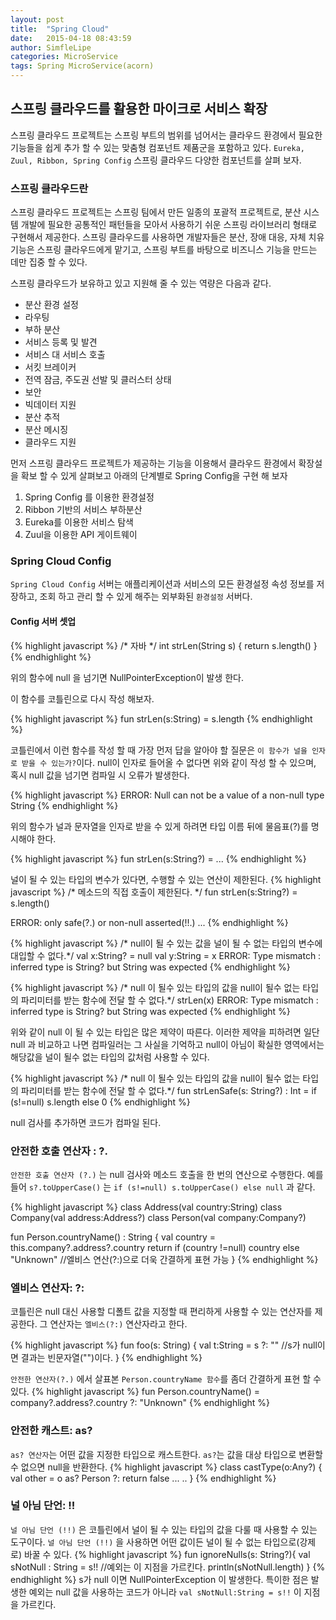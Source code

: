 ```yaml
---
layout: post
title:  "Spring Cloud"
date:   2015-04-18 08:43:59
author: SimfleLipe
categories: MicroService
tags: Spring MicroService(acorn)
---
```


## 스프링 클라우드를 활용한 마이크로 서비스 확장

스프링 클라우드 프로젝트는 스프링 부트의 범위를 넘어서는 클라우드 환경에서 필요한 기능들을 쉽게 추가 할 수 있는 맞춤형 컴포넌트 제품군을 포함하고 있다.
`Eureka, Zuul, Ribbon, Spring Config` 스프링 클라우드 다양한 컴포넌트를 살펴 보자.

### 스프링 클라우드란
스프링 클라우드 프로젝트는 스프링 팀에서 만든 일종의 포괄적 프로젝트로, 분산 시스템 개발에 필요한 공통적인 패턴들을 모아서 사용하기 쉬운 스프링 라이브러리
형태로 구현해서 제공한다. 스프링 클라우드를 사용하면 개발자들은 분산, 장애 대응, 자체 치유 기능은 스프링 클라우드에게 맡기고, 스프링 부트를 바탕으로 비즈니스
기능을 만드는 데만 집중 할 수 있다.

스프링 클라우드가 보유하고 있고 지원해 줄 수 있는 역량은 다음과 같다.

* 분산 환경 설정
* 라우팅
* 부하 분산
* 서비스 등록 및 발견
* 서비스 대 서비스 호출
* 서킷 브레이커
* 전역 잠금, 주도권 선발 및 클러스터 상태
* 보안
* 빅데이터 지원
* 분산 추적
* 분산 메시징
* 클라우드 지원

먼저 스프링 클라우드 프로젝트가 제공하는 기능을 이용해서 클라우드 환경에서 확장설을 확보 할 수 있게 살펴보고 아래의 단계별로 Spring Config을 구현 해 보자
1. Spring Config 를 이용한 환경설정
2. Ribbon 기반의 서비스 부하분산
3. Eureka를 이용한 서비스 탐색
4. Zuul을 이용한 API 게이트웨이

### Spring Cloud Config 
`Spring Cloud Config` 서버는 애플리케이션과 서비스의 모든 환경설정 속성 정보를 저장하고, 조회 하고 관리 할 수 있게 해주는 외부화된 `환경설정` 서버다.

#### Config 서버 셋업

{% highlight javascript %}
/* 자바 */
int strLen(String s) {
  return s.length()
}
{% endhighlight %}

위의 함수에 null 을 넘기면 NullPointerException이 발생 한다.

이 함수를 코틀린으로 다시 작성 해보자.

{% highlight javascript %}
fun strLen(s:String) = s.length
{% endhighlight %}

코틀린에서 이런 함수를 작성 할 때 가장 먼저 답을 알아야 할 질문은 `이 함수가 널을 인자로 받을 수 있는가?`이다.
null이 인자로 들어올 수 없다면 위와 같이 작성 할 수 있으며, 혹시 null 값을 넘기면 컴파일 시 오류가 발생한다.

{% highlight javascript %}
ERROR: Null can not be a value of a non-null type String
{% endhighlight %}

위의 함수가 널과 문자열을 인자로 받을 수 있게 하려면 타입 이름 뒤에 물음표(?)를 명시해야 한다.

{% highlight javascript %}
fun strLen(s:String?) = ...
{% endhighlight %}

널이 될 수 있는 타입의 변수가 있다면, 수행할 수 있는 연산이 제한된다.
{% highlight javascript %}
/* 메소드의 직접 호출이 제한된다. */
fun strLen(s:String?) = s.length()

ERROR: only safe(?.) or non-null asserted(!!.) ...
{% endhighlight %}

{% highlight javascript %}
/* null이 될 수 있는 값을 널이 될 수 없는 타입의 변수에 대입할 수 없다.*/
val x:String? = null
val y:String = x
ERROR: Type mismatch : inferred type is String? but String was expected
{% endhighlight %}

{% highlight javascript %}
/* null 이 될수 있는 타입의 값을 null이 될수 없는 타입의 파리미터를 받는 함수에 전달 할 수 없다.*/
strLen(x)
ERROR: Type mismatch : inferred type is String? but String was expected
{% endhighlight %}

위와 같이 null 이 될 수 있는 타입은 많은 제약이 따른다. 이러한 제약을 피하려면 일단 null 과 비교하고 나면 컴파일러는 그 사실을
기억하고 null이 아님이 확실한 영역에서는 해당값을 널이 될수 없는 타입의 값처럼 사용할 수 있다.

{% highlight javascript %}
/* null 이 될수 있는 타입의 값을 null이 될수 없는 타입의 파리미터를 받는 함수에 전달 할 수 없다.*/
fun strLenSafe(s: String?) : Int = 
    if (s!=null) s.length else 0
{% endhighlight %}

null 검사를 추가하면 코드가 컴파일 된다.

### 안전한 호출 연산자 : ?.
`안전한 호출 연산자 (?.)` 는 null 검사와 메소드 호출을 한 번의 연산으로 수행한다.
예를 들어 `s?.toUpperCase()` 는 `if (s!=null) s.toUpperCase() else null` 과 같다.

{% highlight javascript %}
class Address(val country:String)
class Company(val address:Address?)
class Person(val company:Company?)

fun Person.countryName() : String {
    val country = this.company?.address?.country
    return if (country !=null) country else "Unknown" //엘비스 연산(?:)으로 더욱 간결하게 표현 가능
}
{% endhighlight %}

### 엘비스 연산자: ?:
코틀린은 null 대신 사용할 디폴트 값을 지정할 때 편리하게 사용할 수 있는 연산자를 제공한다.
그 연산자는 `엘비스(?:)` 연산자라고 한다.

{% highlight javascript %}
fun foo(s: String) {
    val t:String = s ?: ""  //s가 null이면 결과는 빈문자열("")이다.
}
{% endhighlight %}

`안전한 연산자(?.)` 에서 살표본 `Person.countryName 함수`를 좀더 간결하게 표현 할 수 있다.
{% highlight javascript %}
fun Person.countryName() = company?.address?.country ?: "Unknown"
{% endhighlight %}

### 안전한 캐스트: as?
`as? 연산자`는 어떤 값을 지정한 타입으로 캐스트한다. `as?`는 값을 대상 타입으로 변환할 수 없으면 null을 반환한다.
{% highlight javascript %}
class castType(o:Any?) {
    val other = o as? Person ?: return false
    ...
    ..
}
{% endhighlight %}

### 널 아님 단언: !!
`널 아님 단언 (!!)` 은 코틀린에서 널이 될 수 있는 타입의 값을 다룰 때 사용할 수 있는 도구이다.
`널 아님 단언 (!!)` 을 사용하면 어떤 값이든 널이 될 수 없는 타입으로(강제로) 바꿀 수 있다.
{% highlight javascript %}
fun ignoreNulls(s: String?){
    val sNotNull : String = s!!  //예외는 이 지점을 가르킨다.
    println(sNotNull.length)
} 
{% endhighlight %}
s가 null 이면 NullPointerException 이 발생한다. 특이한 점은 발생한 예외는 null 값을 사용하는 코드가 아니라
`val sNotNull:String = s!!` 이 지점을 가르킨다.

